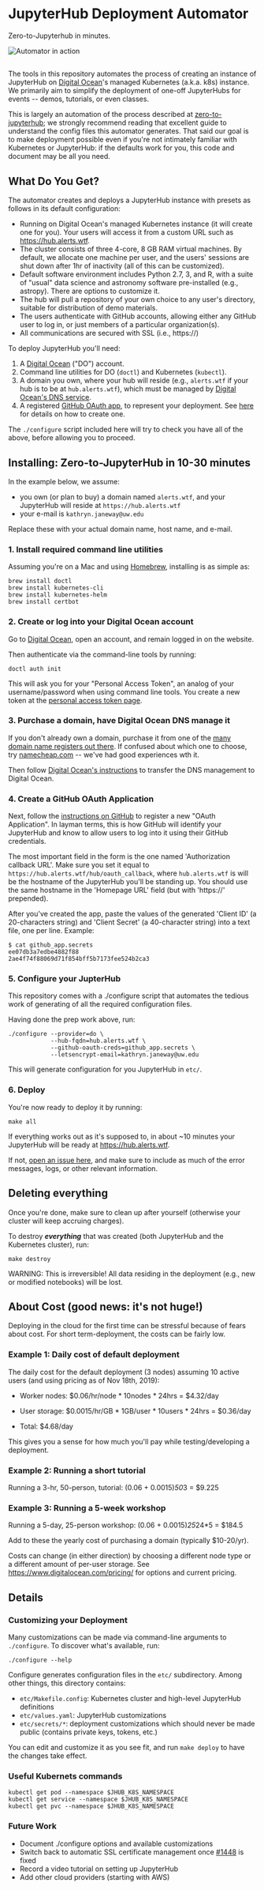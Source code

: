 # JupyterHub Deployment Automator

Zero-to-Jupyterhub in minutes.

![Automator in action](docs/figures/jupyterhub-automator.gif)

##

The tools in this repository automates the process of creating an instance
of JupyterHub on [Digital Ocean](https://www.digitalocean.com/)'s managed
Kubernetes (a.k.a.  k8s) instance.  We primarily aim to simplify the
deployment of one-off JupyterHubs for events -- demos, tutorials, or even
classes.

This is largely an automation of the process described at
[zero-to-jupyterhub](https://zero-to-jupyterhub.readthedocs.io/en/latest/);
we strongly recommend reading that excellent guide to understand the config
files this automator generates.  That said our goal is to make deployment
possible even if you're not intimately familiar with Kubernetes or
JupyterHub: if the defaults work for you, this code and document may be all
you need.


## What Do You Get?

The automator creates and deploys a JupyterHub instance with presets as
follows in its default configuration:
* Running on Digital Ocean's managed Kubernetes instance (it will create one
  for you). Your users will access it from a custom URL such as
  https://hub.alerts.wtf.
* The cluster consists of three 4-core, 8 GB RAM virtual machines. By
  default, we allocate one machine per user, and the users' sessions are shut 
  down after 1hr of inactivity (all of this can be customized).
* Default software environment includes Python 2.7, 3, and R, with a suite
  of "usual" data science and astronomy software pre-installed (e.g.,
  astropy). There are options to customize it.
* The hub will pull a repository of your own choice to any user's directory,
  suitable for distribution of demo materials.
* The users authenticate with GitHub accounts, allowing either any GitHub user to log in, or just
  members of a particular organization(s).
* All communications are secured with SSL (i.e., https://)

To deploy JupyterHub you'll need:
1. A [Digital Ocean](https://www.digitalocean.com/) ("DO") account.
1. Command line utilities for DO (`doctl`) and Kubernetes (`kubectl`).
1. A domain you own, where your hub will reside (e.g., `alerts.wtf` if your hub is to
   be at `hub.alerts.wtf`), which must be managed by [Digital Ocean's DNS
   service](https://www.digitalocean.com/community/tutorials/how-to-point-to-digitalocean-nameservers-from-common-domain-registrars).
1. A registered [GitHub OAuth app](https://developer.github.com/apps/building-oauth-apps/creating-an-oauth-app/), to represent your deployment.
   See [here](https://zero-to-jupyterhub.readthedocs.io/en/latest/administrator/authentication.html#authenticating-with-oauth2) for 
   details on how to create one.

The `./configure` script included here will try to check you have all of the
above, before allowing you to proceed.


## Installing: Zero-to-JupyterHub in 10-30 minutes

In the example below, we assume:
* you own (or plan to buy) a domain named `alerts.wtf`, and your JupyterHub
  will reside at `https://hub.alerts.wtf`
* your e-mail is `kathryn.janeway@uw.edu`

Replace these with your actual domain name, host name, and e-mail.

### 1. Install required command line utilities

Assuming you're on a Mac and using [Homebrew](http://brew.sh), installing is
as simple as:
```
brew install doctl
brew install kubernetes-cli
brew install kubernetes-helm
brew install certbot
```

### 2. Create or log into your Digital Ocean account

Go to [Digital Ocean](https://www.digitalocean.com/), open an account, and
remain logged in on the website.

Then authenticate via the command-line tools by running:
```
doctl auth init
```
This will ask you for your "Personal Access Token", an analog of your
username/password when using command line tools. You create a new token
at the [personal access token page](https://cloud.digitalocean.com/account/api/tokens).

### 3. Purchase a domain, have Digital Ocean DNS manage it

If you don't already own a domain, purchase it from one of the [many domain name
registers out
there](https://www.techradar.com/news/best-domain-registrars-in-2019). If
confused about which one to choose, try [namecheap.com](https://www.namecheap.com/)
-- we've had good experiences wth it.

Then follow [Digital Ocean's instructions](https://www.digitalocean.com/community/tutorials/how-to-point-to-digitalocean-nameservers-from-common-domain-registrars)
to transfer the DNS management to Digital Ocean.

### 4. Create a GitHub OAuth Application

Next, follow the [instructions on GitHub](https://developer.github.com/apps/building-oauth-apps/creating-an-oauth-app/)
to register a new "OAuth Application". In layman terms, this is how GitHub
will identify your JupyterHub and know to allow users to log into it using
their GitHub credentials.

The most important field in the form is the one named 'Authorization
callback URL'. Make sure you set it equal to
`https://hub.alerts.wtf/hub/oauth_callback`, where `hub.alerts.wtf` is
will be the hostname of the JupyterHub you'll be standing up. You should use
the same hostname in the 'Homepage URL' field (but with 'https://'
prepended).

After you've created the app, paste the values of the generated 'Client
ID' (a 20-characters string) and 'Client Secret' (a 40-character string)
into a text file, one per line. Example:
```
$ cat github_app.secrets
ee07db3a7edbe4882f88
2ae4f74f88069d71f854bff5b7173fee524b2ca3
```

### 5. Configure your JupterHub

This repository comes with a ./configure script that automates the tedious
work of generating of all the required configuration files.

Having done the prep work above, run:
```
./configure --provider=do \
            --hub-fqdn=hub.alerts.wtf \
            --github-oauth-creds=github_app.secrets \
            --letsencrypt-email=kathryn.janeway@uw.edu
```

This will generate configuration for you JupyterHub in `etc/`.

### 6. Deploy

You're now ready to deploy it by running:

```
make all
```

If everything works out as it's supposed to, in about ~10 minutes your
JupyterHub will be ready at https://hub.alerts.wtf.

If not, [open an issue
here](https://github.com/dirac-institute/genesis-platform/issues), and make
sure to include as much of the error messages, logs, or other relevant
information.

## Deleting everything

Once you're done, make sure to clean up after yourself (otherwise your
cluster will keep accruing charges).

To destroy ***everything*** that was created (both JupyterHub and the Kubernetes
cluster), run:

```
make destroy
```

WARNING: This is irreversible!  All data residing in the deployment (e.g.,
new or modified notebooks) will be lost.

## About Cost (good news: it's not huge!)

Deploying in the cloud for the first time can be stressful because of fears
about cost. For short term-deployment, the costs can be fairly low.

### Example 1: Daily cost of default deployment

The daily cost for the default deployment (3 nodes) assuming 10 active users
(and using pricing as of Nov 18th, 2019):

* Worker nodes: $0.06/hr/node * 10nodes * 24hrs = $4.32/day
* User storage: $0.0015/hr/GB * 1GB/user * 10users * 24hrs = $0.36/day

* Total: $4.68/day

This gives you a sense for how much you'll pay while testing/developing a
deployment.

### Example 2: Running a short tutorial

Running a 3-hr, 50-person, tutorial: (0.06 + 0.0015)*50*3 = $9.225

### Example 3: Running a 5-week workshop

Running a 5-day, 25-person workshop: (0.06 + 0.0015)*25*24*5 = $184.5

Add to these the yearly cost of purchasing a domain (typically $10-20/yr).

Costs can change (in either direction) by choosing a different node type or
a different amount of per-user storage. See https://www.digitalocean.com/pricing/
for options and current pricing.

## Details

### Customizing your Deployment

Many customizations can be made via command-line arguments to `./configure`.
To discover what's available, run:

```
./configure --help
```

Configure generates configuration files in the `etc/` subdirectory. Among
other things, this directory contains:
* `etc/Makefile.config`: Kubernetes cluster and high-level JupyterHub definitions
* `etc/values.yaml`: JupyterHub customizations
* `etc/secrets/*`: deployment customizations which should never be made
  public (contains private keys, tokens, etc.)

You can edit and customize it as you see fit, and run `make deploy` to have
the changes take effect.

### Useful Kubernets commands

```
kubectl get pod --namespace $JHUB_K8S_NAMESPACE
kubectl get service --namespace $JHUB_K8S_NAMESPACE
kubectl get pvc --namespace $JHUB_K8S_NAMESPACE
```

### Future Work

* Document ./configure options and available customizations
* Switch back to automatic SSL certificate management once
  [#1448](https://github.com/jupyterhub/zero-to-jupyterhub-k8s/issues/1448) is fixed
* Record a video tutorial on setting up JupyterHub
* Add other cloud providers (starting with AWS)
